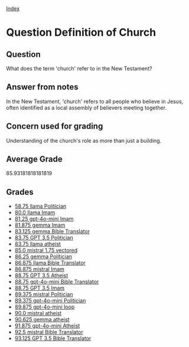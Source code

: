 
[Index](../../index.md)
# Question Definition of Church
## Question
What does the term 'church' refer to in the New Testament?

## Answer from notes
In the New Testament, 'church' refers to all people who believe in Jesus, often identified as a local assembly of believers meeting together.

## Concern used for grading
Understanding of the church's role as more than just a building.

## Average Grade
85.93181818181819

## Grades
 * [58.75 llama Politician](../answers/llama_Politician/Definition_of_Church.md)
 * [80.0 llama Imam](../answers/llama_Imam/Definition_of_Church.md)
 * [81.25 gpt-4o-mini Imam](../answers/gpt-4o-mini_Imam/Definition_of_Church.md)
 * [81.875 gemma Imam](../answers/gemma_Imam/Definition_of_Church.md)
 * [83.125 gemma Bible Translator](../answers/gemma_Bible_Translator/Definition_of_Church.md)
 * [83.75 GPT 3.5 Politician](../answers/GPT_3.5_Politician/Definition_of_Church.md)
 * [83.75 llama atheist](../answers/llama_atheist/Definition_of_Church.md)
 * [85.0 mistral 1.75 vectored](../answers/mistral_1.75_vectored/Definition_of_Church.md)
 * [86.25 gemma Politician](../answers/gemma_Politician/Definition_of_Church.md)
 * [86.875 llama Bible Translator](../answers/llama_Bible_Translator/Definition_of_Church.md)
 * [86.875 mistral Imam](../answers/mistral_Imam/Definition_of_Church.md)
 * [88.75 GPT 3.5 Atheist](../answers/GPT_3.5_Atheist/Definition_of_Church.md)
 * [88.75 gpt-4o-mini Bible Translator](../answers/gpt-4o-mini_Bible_Translator/Definition_of_Church.md)
 * [88.75 GPT 3.5 Imam](../answers/GPT_3.5_Imam/Definition_of_Church.md)
 * [89.375 mistral Politician](../answers/mistral_Politician/Definition_of_Church.md)
 * [89.375 gpt-4o-mini Politician](../answers/gpt-4o-mini_Politician/Definition_of_Church.md)
 * [89.875 gpt-4o-mini loop](../answers/gpt-4o-mini_loop/Definition_of_Church.md)
 * [90.0 mistral atheist](../answers/mistral_atheist/Definition_of_Church.md)
 * [90.625 gemma atheist](../answers/gemma_atheist/Definition_of_Church.md)
 * [91.875 gpt-4o-mini Atheist](../answers/gpt-4o-mini_Atheist/Definition_of_Church.md)
 * [92.5 mistral Bible Translator](../answers/mistral_Bible_Translator/Definition_of_Church.md)
 * [93.125 GPT 3.5 Bible Translator](../answers/GPT_3.5_Bible_Translator/Definition_of_Church.md)
